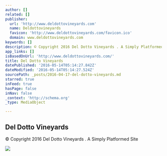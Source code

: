 ```yaml
---
author: []
related: []
publisher:
  url: 'http://www.deldottovineyards.com'
  name: Deldottovineyards
  favicon: 'http://www.deldottovineyards.com/favicon.ico'
  domain: www.deldottovineyards.com
keywords: []
description: © Copyright 2016 Del Dotto Vineyards . A Simply Platformed Site
app_links: []
isBasedOnUrl: 'http://www.deldottovineyards.com/'
title: Del Dotto Vineyards
datePublished: '2016-05-14T05:14:27.842Z'
dateModified: '2016-05-14T05:14:27.524Z'
sourcePath: _posts/2016-04-17-del-dotto-vineyards.md
starred: true
inFeed: true
hasPage: false
inNav: false
_context: 'http://schema.org'
_type: MediaObject

---
```

<article style=""><h1>Del Dotto Vineyards</h1><p>© Copyright 2016 Del Dotto Vineyards . A Simply Platformed Site</p><img src="http://www.deldottovineyards.com/assets/images/crest.png" /></article>